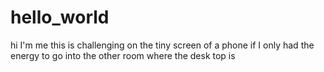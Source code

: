 # hello_world
hi I'm me 
this is challenging on the tiny screen of a phone
if I only had the energy to go into the other room where the desk top is 
